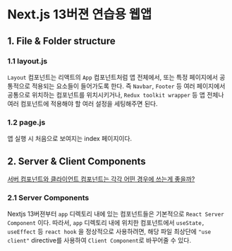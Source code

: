 # Next.js 13버젼 연습용 웹앱

## 1. File & Folder structure

### 1.1 layout.js

`Layout` 컴포넌트는 리액트의 `App` 컴포넌트처럼 앱 전체에서, 또는 특정 페이지에서 공통적으로 적용되는 요소들이 들어가도록 한다.
즉 `Navbar`, `Footer` 등 여러 페이지에서 공통으로 위치하는 컴포넌트를 위치시키거나, `Redux toolkit wrapper` 등 앱 전체나 여러 컴포넌트에 적용해야 할 여러 설정을 세팅해주면 된다.

### 1.2 page.js

앱 실행 시 처음으로 보여지는 index 페이지이다.

## 2. Server & Client Components
[서버 컴포넌트와 클라이언트 컴포넌트는 각각 어떤 경우에 쓰는게 좋을까?](https://nextjs.org/docs/getting-started/react-essentials#when-to-use-server-and-client-components)

### 2.1 Server Components

Nextjs 13버젼부터 `app` 디렉토리 내에 있는 컴포넌트들은 기본적으로 `React Server Component` 이다.
따라서, `app` 디렉토리 내에 위치한 컴포넌트에서 `useState, useEffect` 등 `react hook` 을 정상적으로 사용하려면, 해당 파일 최상단에 `"use client"` directive를 사용하여 `Client Component`로 바꾸어줄 수 있다.

